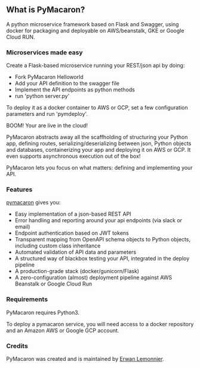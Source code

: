 ## What is PyMacaron?

A python microservice framework based on Flask and Swagger, using docker for
packaging and deployable on AWS/beanstalk, GKE or Google Cloud RUN.

### Microservices made easy

Create a Flask-based microservice running your REST/json api by doing:

* Fork PyMacaron Helloworld
* Add your API definition to the swagger file
* Implement the API endpoints as python methods
* run 'python server.py'

To deploy it as a docker container to AWS or GCP, set a few configuration
parameters and run 'pymdeploy'.

BOOM! Your are live in the cloud!

PyMacaron abstracts away all the scaffholding of structuring your Python app,
defining routes, serializing/deserializing between json, Python objects and
databases, containerizing your app and deploying it on AWS or GCP. It even
supports asynchronous execution out of the box!

PyMacaron lets you focus on what matters: defining and implementing your API.

### Features

[pymacaron](https://github.com/pymacaron/pymacaron) gives
you:

* Easy implementation of a json-based REST API
* Error handling and reporting around your api endpoints (via slack or email)
* Endpoint authentication based on JWT tokens
* Transparent mapping from OpenAPI schema objects to Python objects, including custom class inheritance
* Automated validation of API data and parameters
* A structured way of blackbox testing your API, integrated in the deploy pipeline
* A production-grade stack (docker/gunicorn/Flask)
* A zero-configuration (almost) deployment pipeline against AWS Beanstalk or Google Cloud Run

### Requirements

PyMacaron requires Python3.

To deploy a pymacaron service, you will need access to a docker repository and
an Amazon AWS or Google GCP account.

### Credits

PyMacaron was created and is maintained by [Erwan Lemonnier](https://github.com/erwan-lemonnier).
